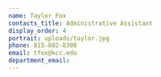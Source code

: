 ```yaml
---
name: Taylor Fox
contacts_title: Administrative Assistant
display_order: 4
portrait: uploads/taylor.jpg
phone: 815-802-8300
email: tfox@kcc.edu
department_email:
---
```

